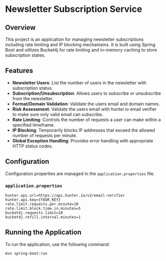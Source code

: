 # Newsletter Subscription Service

## Overview

This project is an application for managing newsletter subscriptions including rate limiting and IP blocking mechanisms. It is built using Spring Boot and utilizes Bucket4j for rate limiting and in-memory caching to store subscription states.

## Features

- **Newsletter Users**: List the number of users in the newsletter with subscription status.
- **Subscription/Unsubscription**: Allows users to subscribe or unsubscribe from the newsletter.
- **Format/Domain Validation**: Validate the users email and domain names.
- **Risk Assessment**: Validate the users email with hunter.io email verifier to make sure only valid email can subscribe.
- **Rate Limiting**: Controls the number of requests a user can make within a specified timeframe.
- **IP Blocking**: Temporarily blocks IP addresses that exceed the allowed number of requests per minute.
- **Global Exception Handling**: Provides error handling with appropriate HTTP status codes.

## Configuration

Configuration properties are managed in the `application.properties` file.

### `application.properties`

```properties
hunter.api.url=https://api.hunter.io/v2/email-verifier
hunter.api.key={YOUR_KEY}
rate.limit.requests.per.minute=10
rate.limit.block.time.in.minutes=5
bucket4j.requests.limit=10
bucket4j.refill.interval.minutes=1
```
## Running the Application

To run the application, use the following command:

```sh
mvn spring-boot:run
```
